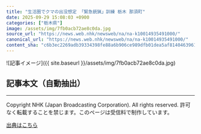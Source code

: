 ```yaml
---
title: "生活圏でクマの出没想定 「緊急銃猟」訓練 栃木 那須町"
date: 2025-09-29 15:08:03 +0900
categories: ["栃木県"]
image: /assets/img/7fb0acb72ae8c0da.jpg
source_url: "https://news.web.nhk/newsweb/na/na-k10014935491000/"
canonical_url: "https://news.web.nhk/newsweb/na/na-k10014935491000/"
content_sha: "c6b3ec2269adb39334398fe88a6b906ce989dfb01dea5af8140463961eb9212f"
---
```


![記事イメージ]({{ site.baseurl }}/assets/img/7fb0acb72ae8c0da.jpg)

## 記事本文（自動抽出）
<div><div class="_13tndsj2"><nav aria-label="フッターサイトナビゲーション" class="_13tndsj4"></nav><hr class="esl7kn2s esl7kn1l esl7kn1n _14xli2ae"><p class="esl7kn2s esl7kn1m esl7kn1o _1yvk0f68 _1lugom81">Copyright NHK (Japan Broadcasting Corporation). All rights reserved. 許可なく転載することを禁じます。このページは受信料で制作しています。</p></div></div>

[出典はこちら](https://news.web.nhk/newsweb/na/na-k10014935491000/)
